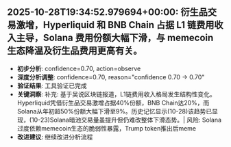 
## 2025-10-28T19:34:52.979694+00:00: 衍生品交易激增，Hyperliquid 和 BNB Chain 占据 L1 链费用收入主导，Solana 费用份额大幅下滑，与 memecoin 生态降温及衍生品费用更高有关。
- **初步分析**: confidence=0.70, action=observe
- **深度分析调整**: confidence=0.70, reason="confidence 0.70 → 0.70"
- **验证结果**: 工具验证已完成
- **关键洞察**: 补充: 基于吴说区块链报道，L1链费用收入格局发生结构性变化。Hyperliquid凭借衍生品交易激增占据40%份额，BNB Chain达20%，而Solana从年初超50%份额大幅下滑至9%。历史记忆显示(10-28)该趋势已显现，(10-23)Solana暗池交易量虽提升但仍难改整体下滑态势。| 风险: Solana过度依赖memecoin生态的脆弱性暴露，Trump token推出后meme
- **改进建议**: 继续改进分析流程


